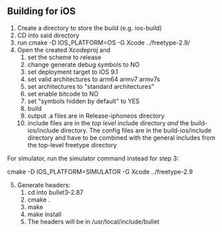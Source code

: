 ## Building for iOS

1. Create a directory to store the build (e.g. ios-build)
2. CD into said directory
3. run cmake -D IOS_PLATFORM=OS -G Xcode ../freetype-2.9/
4. Open the created Xcodeproj and
    1. set the scheme to release
    2. change generate debug symbols to NO
    3. set deployment target to iOS 9.1
    4. set valid architectures to arm64 armv7 armv7s
    5. set architectures to "standard architectures"
    6. set enable bitcode to NO
    7. set "symbols hidden by default" to YES
    7. build
    8. output .a files are in Release-iphoneos directory
    9. include files are in the *top level* include directory *and* the build-ios/include directory. The config files are in the build-ios/include directory and have to be combined with the general includes from the top-level freetype directory
    
For simulator, run the simulator command instead for step 3:
    
cmake -D IOS_PLATFORM=SIMULATOR -G Xcode ../freetype-2.9
    
5. Generate headers:
    1. cd into bullet3-2.87
    2. cmake .
    3. make
    4. make install
    5. The headers will be in /usr/local/include/bullet
